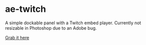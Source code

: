 # ae-twitch

A simple dockable panel with a Twitch embed player. Currently not resizable in Photoshop due to an Adobe bug. 

[Grab it here](../master/twitch.zxp)